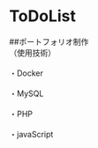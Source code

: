 # ToDoList
##ポートフォリオ制作
<br>（使用技術）</br>
<br>・Docker</br>
<br>・MySQL</br>
<br>・PHP</br>
<br>・javaScript</br>
